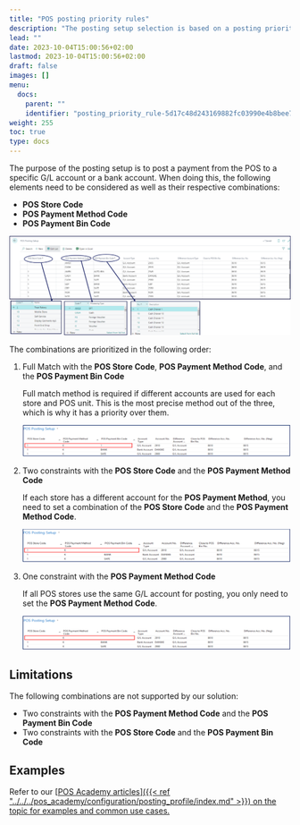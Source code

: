 ```yaml
---
title: "POS posting priority rules"
description: "The posting setup selection is based on a posting priority rule. There are three possible combinations explained in this article."
lead: ""
date: 2023-10-04T15:00:56+02:00
lastmod: 2023-10-04T15:00:56+02:00
draft: false
images: []
menu:
  docs:
    parent: ""
    identifier: "posting_priority_rule-5d17c48d243169882fc03990e4b8bee7"
weight: 255
toc: true
type: docs
---
```


The purpose of the posting setup is to post a payment from the POS to a specific G/L account or a bank account. When doing this, the following elements need to be considered as well as their respective combinations:

- **POS Store Code**
- **POS Payment Method Code**
- **POS Payment Bin Code**

![pos_priority](Images/pos_priority.png)

The combinations are prioritized in the following order:

1. Full Match with the **POS Store Code**, **POS Payment Method Code**, and the **POS Payment Bin Code**

   Full match method is required if different accounts are used for each store and POS unit. This is the most precise method out of the three, which is why it has a priority over them.

    ![full_match](Images/full_match.PNG)


2. Two constraints with the **POS Store Code** and the **POS Payment Method Code**

   If each store has a different account for the **POS Payment Method**, you need to set a combination of the **POS Store Code** and the **POS Payment Method Code**. 

   ![two_constraints](Images/two_constraints.PNG)

3. One constraint with the **POS Payment Method Code**

   If all POS stores use the same G/L account for posting, you only need to set the **POS Payment Method Code**.

    ![one_constraint](Images/one_constraint.PNG)

## Limitations

The following combinations are not supported by our solution:

- Two constraints with the **POS Payment Method Code** and the **POS Payment Bin Code**
- Two constraints with the **POS Store Code** and the **POS Payment Bin Code**

## Examples

Refer to our [<ins>POS Academy articles<ins>]({{< ref "../../../pos_academy/configuration/posting_profile/index.md" >}}) on the topic for examples and common use cases.